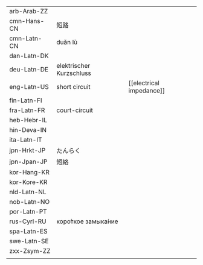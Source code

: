 | | | |
|-|-|-|
| arb-Arab-ZZ |  |  |
| cmn-Hans-CN | 短路 |  |
| cmn-Latn-CN | duǎn lù |  |
| dan-Latn-DK |  |  |
| deu-Latn-DE | elektrischer Kurzschluss |  |
| eng-Latn-US | short circuit | [[electrical impedance]] |
| fin-Latn-FI |  |  |
| fra-Latn-FR | court-circuit |  |
| heb-Hebr-IL |  |  |
| hin-Deva-IN |  |  |
| ita-Latn-IT |  |  |
| jpn-Hrkt-JP | たんらく |  |
| jpn-Jpan-JP | 短絡 |  |
| kor-Hang-KR |  |  |
| kor-Kore-KR |  |  |
| nld-Latn-NL |  |  |
| nob-Latn-NO |  |  |
| por-Latn-PT |  |  |
| rus-Cyrl-RU | коро́ткое замыка́ние |  |
| spa-Latn-ES |  |  |
| swe-Latn-SE |  |  |
| zxx-Zsym-ZZ |  |  |
|  |  |  |